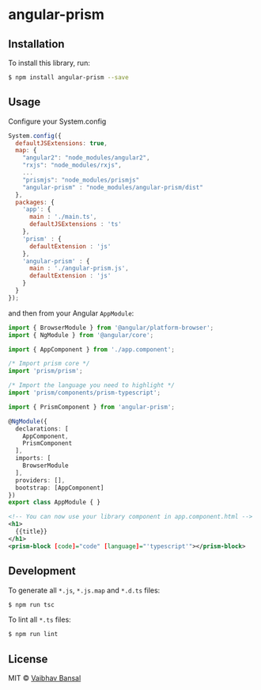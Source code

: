 # angular-prism

## Installation

To install this library, run:

```bash
$ npm install angular-prism --save
```

## Usage

Configure your System.config
```javascript
System.config({
  defaultJSExtensions: true,
  map: {
    "angular2": "node_modules/angular2",
    "rxjs": "node_modules/rxjs",
    ...
    "prismjs": "node_modules/prismjs"
    "angular-prism" : "node_modules/angular-prism/dist"
  },
  packages: {        
    'app': {
      main : './main.ts',
      defaultJSExtensions : 'ts'
    },
    'prism' : {
      defaultExtension : 'js'
    },
    'angular-prism' : {
      main : './angular-prism.js',
      defaultExtension : 'js'
    }
  }
});
```
and then from your Angular `AppModule`:

```typescript
import { BrowserModule } from '@angular/platform-browser';
import { NgModule } from '@angular/core';

import { AppComponent } from './app.component';

/* Import prism core */
import 'prism/prism';

/* Import the language you need to highlight */
import 'prism/components/prism-typescript';

import { PrismComponent } from 'angular-prism';

@NgModule({
  declarations: [
    AppComponent,
    PrismComponent
  ],
  imports: [
    BrowserModule
  ],
  providers: [],
  bootstrap: [AppComponent]
})
export class AppModule { }
```


```xml
<!-- You can now use your library component in app.component.html -->
<h1>
  {{title}}
</h1>
<prism-block [code]="code" [language]="'typescript'"></prism-block>
```

## Development

To generate all `*.js`, `*.js.map` and `*.d.ts` files:

```bash
$ npm run tsc
```

To lint all `*.ts` files:

```bash
$ npm run lint
```

## License

MIT © [Vaibhav Bansal](mailto:vaibhavbansal1993@gmail.com)
